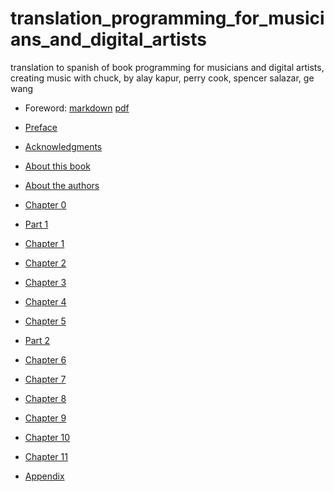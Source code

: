 # translation_programming_for_musicians_and_digital_artists
translation to spanish of book programming for musicians and digital artists, creating music with chuck, by alay kapur, perry cook, spencer salazar, ge wang

* Foreword: [markdown](https://github.com/montoyamoraga/translation_programming_for_musicians_and_digital_artists/blob/master/markdown/intro.md#palabras-previas) [pdf](https://github.com/montoyamoraga/translation_programming_for_musicians_and_digital_artists/blob/master/markdown/intro.pdf)

* [Preface](https://github.com/montoyamoraga/translation_programming_for_musicians_and_digital_artists/blob/master/intro.md#prefacio)

* [Acknowledgments](https://github.com/montoyamoraga/translation_programming_for_musicians_and_digital_artists/blob/master/intro.md#agradecimientos)

* [About this book](https://github.com/montoyamoraga/translation_programming_for_musicians_and_digital_artists/blob/master/intro.md#acerca-de-este-libro)

* [About the authors](https://github.com/montoyamoraga/translation_programming_for_musicians_and_digital_artists/blob/master/intro.md#acerca-de-los-autores)


* [Chapter 0](https://github.com/montoyamoraga/translation_programming_for_musicians_and_digital_artists/blob/master/chapter_00.md)

* [Part 1](https://github.com/montoyamoraga/translation_programming_for_musicians_and_digital_artists/blob/master/part_1.md)

* [Chapter 1](https://github.com/montoyamoraga/translation_programming_for_musicians_and_digital_artists/blob/master/chapter_01.md)

* [Chapter 2](https://github.com/montoyamoraga/translation_programming_for_musicians_and_digital_artists/blob/master/chapter_02.md)

* [Chapter 3](https://github.com/montoyamoraga/translation_programming_for_musicians_and_digital_artists/blob/master/chapter_03.md)

* [Chapter 4](https://github.com/montoyamoraga/translation_programming_for_musicians_and_digital_artists/blob/master/chapter_04.md)

* [Chapter 5](https://github.com/montoyamoraga/translation_programming_for_musicians_and_digital_artists/blob/master/chapter_05.md)

* [Part 2](https://github.com/montoyamoraga/translation_programming_for_musicians_and_digital_artists/blob/master/part_2.md)

* [Chapter 6](https://github.com/montoyamoraga/translation_programming_for_musicians_and_digital_artists/blob/master/chapter_06.md)

* [Chapter 7](https://github.com/montoyamoraga/translation_programming_for_musicians_and_digital_artists/blob/master/chapter_07.md)

* [Chapter 8](https://github.com/montoyamoraga/translation_programming_for_musicians_and_digital_artists/blob/master/chapter_08.md)

* [Chapter 9](https://github.com/montoyamoraga/translation_programming_for_musicians_and_digital_artists/blob/master/chapter_09.md)

* [Chapter 10](https://github.com/montoyamoraga/translation_programming_for_musicians_and_digital_artists/blob/master/chapter_10.md)

* [Chapter 11](https://github.com/montoyamoraga/translation_programming_for_musicians_and_digital_artists/blob/master/chapter_11.md)

* [Appendix](https://github.com/montoyamoraga/translation_programming_for_musicians_and_digital_artists/blob/master/appendix.md)

